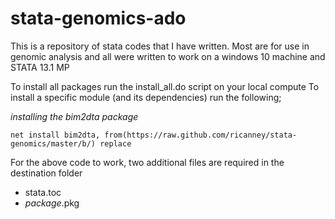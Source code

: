# stata-genomics-ado
This is a repository of stata codes that I have written.
Most are for use in genomic analysis and all were written to work on a windows 10 machine and STATA 13.1 MP


To install all packages run the install_all.do script on your local compute
To install a specific module (and its dependencies) run the following;

*installing the bim2dta package*
```
net install bim2dta, from(https://raw.github.com/ricanney/stata-genomics/master/b/) replace
```
For the above code to work, two additional files are required in the destination folder
* stata.toc
* *package*.pkg

